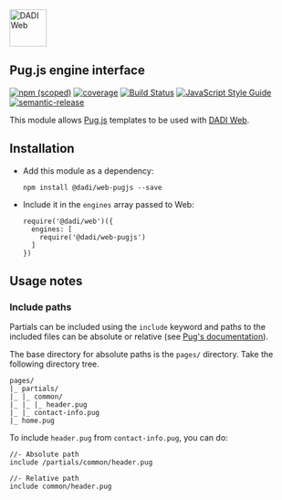 <img src="https://dadi.tech/assets/products/dadi-web-full.png" alt="DADI Web" height="65"/>

## Pug.js engine interface

[![npm (scoped)](https://img.shields.io/npm/v/@dadi/web-pugjs.svg?maxAge=10800&style=flat-square)](https://www.npmjs.com/package/@dadi/web-pugjs)
[![coverage](https://img.shields.io/badge/coverage-85%25-yellow.svg?style=flat?style=flat-square)](https://github.com/dadi/web-pugjs)
[![Build Status](https://travis-ci.org/dadi/web-pugjs.svg?branch=master)](https://travis-ci.org/dadi/web-pugjs)
[![JavaScript Style Guide](https://img.shields.io/badge/code%20style-standard-brightgreen.svg?style=flat-square)](http://standardjs.com/)
[![semantic-release](https://img.shields.io/badge/%20%20%F0%9F%93%A6%F0%9F%9A%80-semantic--release-e10079.svg?style=flat-square)](https://github.com/semantic-release/semantic-release)

This module allows [Pug.js](https://pugjs.org) templates to be used with [DADI Web](https://github.com/dadi/web).

## Installation

- Add this module as a dependency:

   ```
   npm install @dadi/web-pugjs --save
   ```

- Include it in the `engines` array passed to Web:

   ```npm
   require('@dadi/web')({
     engines: [
       require('@dadi/web-pugjs')
     ]
   })
   ```

## Usage notes

### Include paths

Partials can be included using the `include` keyword and paths to the included files can be absolute or relative (see [Pug's documentation](https://pugjs.org/language/includes.html)).

The base directory for absolute paths is the `pages/` directory. Take the following directory tree.

```
pages/
|_ partials/
|_ |_ common/
|_ |_ |_ header.pug
|_ |_ contact-info.pug
|_ home.pug
```

To include `header.pug` from `contact-info.pug`, you can do:

```pugjs
//- Absolute path
include /partials/common/header.pug

//- Relative path
include common/header.pug
```
